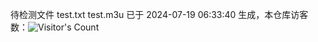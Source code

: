待检测文件 test.txt test.m3u 已于 2024-07-19 06:33:40 生成，本仓库访客数：![Visitor's Count](https://profile-counter.glitch.me/pxiptv_TV/count.svg)
